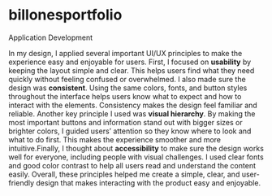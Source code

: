 # billonesportfolio
Application Development

In my design, I applied several important UI/UX principles to make the experience easy and enjoyable for users. First, I focused on **usability** by keeping the layout simple and clear. This helps users find what they need quickly without feeling confused or overwhelmed.
I also made sure the design was **consistent**. Using the same colors, fonts, and button styles throughout the interface helps users know what to expect and how to interact with the elements. Consistency makes the design feel familiar and reliable.
Another key principle I used was **visual hierarchy**. By making the most important buttons and information stand out with bigger sizes or brighter colors, I guided users’ attention so they know where to look and what to do first. This makes the experience smoother and more intuitive.Finally, I thought about **accessibility** to make sure the design works well for everyone, including people with visual challenges. I used clear fonts and good color contrast to help all users read and understand the content easily.
Overall, these principles helped me create a simple, clear, and user-friendly design that makes interacting with the product easy and enjoyable.
